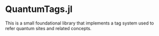 # QuantumTags.jl

This is a small foundational library that implements a tag system used to refer quantum sites and related concepts.
